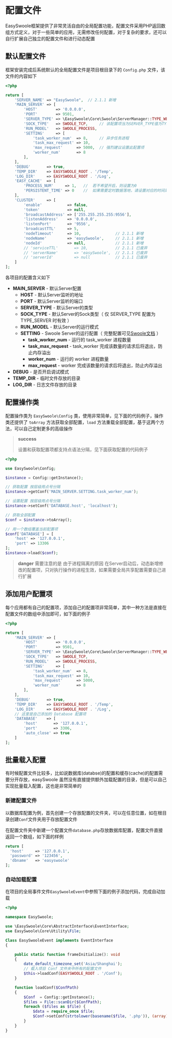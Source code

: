 # 配置文件

EasySwoole框架提供了非常灵活自由的全局配置功能，配置文件采用PHP返回数组方式定义，对于一些简单的应用，无需修改任何配置，对于复杂的要求，还可以自行扩展自己独立的配置文件和进行动态配置

## 默认配置文件

框架安装完成后系统默认的全局配置文件是项目根目录下的 `Config.php` 文件，该文件的内容如下

```php
<?php

return [
    'SERVER_NAME' => "EasySwoole",  // 2.1.1 新增
    'MAIN_SERVER' => [
        'HOST'        => '0.0.0.0',
        'PORT'        => 9501,
        'SERVER_TYPE' => \EasySwoole\Core\Swoole\ServerManager::TYPE_WEB_SERVER,
        'SOCK_TYPE'   => SWOOLE_TCP,     // 该配置项当为SERVER_TYPE值为TYPE_SERVER时有效
        'RUN_MODEL'   => SWOOLE_PROCESS,
        'SETTING'     => [
            'task_worker_num'  => 8,     // 异步任务进程
            'task_max_request' => 10,
            'max_request'      => 5000,  // 强烈建议设置此配置项
            'worker_num'       => 8
        ],
    ],
    'DEBUG'       => true,
    'TEMP_DIR'    => EASYSWOOLE_ROOT . '/Temp',
    'LOG_DIR'     => EASYSWOOLE_ROOT . '/Log',
    'EASY_CACHE'  => [
        'PROCESS_NUM'     => 1,   //  若不希望开启，则设置为0
        'PERSISTENT_TIME' => 0    //  如果需要定时数据落地，请设置对应的时间周期，单位为秒
    ],
    'CLUSTER'     => [
        'enable'           => false,
        'token'            => null,
        'broadcastAddress' => ['255.255.255.255:9556'],
        'listenAddress'    => '0.0.0.0',
        'listenPort'       => '9556',
        'broadcastTTL'     => 5,
        'nodeTimeout'      => 10,               // 2.1.1 新增
        'nodeName'         => 'easySwoole',     // 2.1.1 新增
        'nodeId'           => null,             // 2.1.1 新增
        // 'serviceTTL'       => 10,            // 2.1.1 已废弃
        // 'serverName'       => 'easySwoole',  // 2.1.1 已废弃
        // 'serverId'         => null           // 2.1.1 已废弃
    ]
];
```

各项目的配置含义如下

- **MAIN_SERVER**  -  默认Server配置
  - **HOST**  -  默认Server监听的地址
  - **PORT**  -  默认Server监听的端口
  - **SERVER_TYPE**  -  默认Server的类型
  - **SOCK_TYPE**  -  默认Server的Sock类型（ 仅 SERVER_TYPE 配置为 TYPE_SERVER 时有效 ）
  - **RUN_MODEL**  -  默认Server的运行模式
  - **SETTING**  -  Swoole Server的运行配置（ 完整配置可见[Swoole文档](https://wiki.swoole.com/wiki/page/274.html) ）
    - **task_worker_num**  -  运行的 task_worker 进程数量
    - **task_max_request**  -  task_worker 完成该数量的请求后将退出，防止内存溢出
    - **worker_num**  -  运行的 worker 进程数量
    - **max_request**  -  worker 完成该数量的请求后将退出，防止内存溢出
- **DEBUG**  -  是否开启调试模式
- **TEMP_DIR**  -  临时文件存放的目录
- **LOG_DIR**  -  日志文件存放的目录

## 配置操作类

配置操作类为 `EasySwoole\Config` 类，使用非常简单，见下面的代码例子，操作类还提供了 `toArray` 方法获取全部配置，`load` 方法重载全部配置，基于这两个方法，可以自己定制更多的高级操作

> **success**
>
> 设置和获取配置项都支持点语法分隔，见下面获取配置的代码例子

```php
<?php

use EasySwoole\Config;

$instance = Config::getInstance();

// 获取配置 按层级用点号分隔
$instance->getConf('MAIN_SERVER.SETTING.task_worker_num');

// 设置配置 按层级用点号分隔
$instance->setConf('DATABASE.host', 'localhost');

// 获取全部配置
$conf = $instance->toArray();

// 用一个数组覆盖当前配置项
$conf['DATABASE'] = [
    'host' => '127.0.0.1',
    'port' => 13306
];
$instance->load($conf);
```
> **danger**
> 需要注意的是 由于进程隔离的原因 在Server启动后，动态新增修改的配置项，只对执行操作的进程生效，如果需要全局共享配置需要自己进行扩展

## 添加用户配置项

每个应用都有自己的配置项，添加自己的配置项非常简单，其中一种方法是直接在配置文件的数组中添加即可，如下面的例子

```php
<?php

return [
    'MAIN_SERVER' => [
        'HOST'        => '0.0.0.0',
        'PORT'        => 9501,
        'SERVER_TYPE' => \EasySwoole\Core\Swoole\ServerManager::TYPE_WEB_SERVER,
        'SOCK_TYPE'   => SWOOLE_TCP,
        'RUN_MODEL'   => SWOOLE_PROCESS,
        'SETTING'     => [
            'task_worker_num'  => 8,
            'task_max_request' => 10,
            'max_request'      => 5000,
            'worker_num'       => 8
        ],
    ],
    'DEBUG'       => true,
    'TEMP_DIR'    => EASYSWOOLE_ROOT . '/Temp',
    'LOG_DIR'     => EASYSWOOLE_ROOT . '/Log',
    // 这里是自己添加的 Database 配置项
    'DATABASE'    => [
        'host'       => '127.0.0.1',
        'port'       => 3306,
        'auto_close' => true
    ]
];
```

## 批量载入配置

有时候配置文件比较多，比如说数据库(databse)的配置和缓存(cache)的配置需要分开存放，easySwoole 虽然没有直接提供额外加载配置的目录，但是可以自己实现批量载入配置，这也是非常简单的

### 新建配置文件

以数据库配置为例，首先创建一个存放配置的文件夹，可以在任意位置，如在根目录创建`Conf`文件夹用于存放配置文件

在配置文件夹中新建一个配置文件`database.php`存放数据库配置，配置文件直接返回一个数组，如下面的样例

```php
return [
  'host'     => '127.0.0.1',
  'password' => '123456',
  'dbname'   => 'easyswoole'
];
```

### 自动加载配置

在项目的全局事件文件`EasySwooleEvent`中参照下面的例子添加代码，完成自动加载

```php
<?php

namespace EasySwoole;

use \EasySwoole\Core\AbstractInterface\EventInterface;
use EasySwoole\Core\Utility\File;

Class EasySwooleEvent implements EventInterface
{

    public static function frameInitialize(): void
    {
        date_default_timezone_set('Asia/Shanghai');
        // 载入项目 Conf 文件夹中所有的配置文件
        $this->loadConf(EASYSWOOLE_ROOT . '/Conf');
    }

    function loadConf($ConfPath)
    {
        $Conf  = Config::getInstance();
        $files = File::scanDir($ConfPath);
        foreach ($files as $file) {
            $data = require_once $file;
            $Conf->setConf(strtolower(basename($file, '.php')), (array)$data);
        }
    }
}
```

